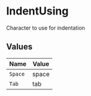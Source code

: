 # IndentUsing

Character to use for indentation


## Values

| Name    | Value   |
| ------- | ------- |
| `Space` | space   |
| `Tab`   | tab     |